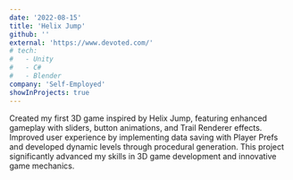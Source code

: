 ```yaml
---
date: '2022-08-15'
title: 'Helix Jump'
github: ''
external: 'https://www.devoted.com/'
# tech:
#   - Unity
#   - C#
#   - Blender
company: 'Self-Employed'
showInProjects: true
---
```


Created my first 3D game inspired by Helix Jump, featuring enhanced gameplay with sliders, button animations, and Trail Renderer effects. Improved user experience by implementing data saving with Player Prefs and developed dynamic levels through procedural generation. This project significantly advanced my skills in 3D game development and innovative game mechanics.
